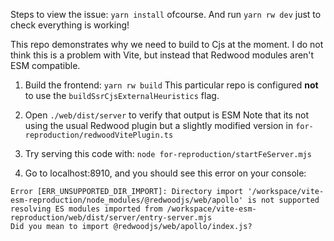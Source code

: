 Steps to view the issue:
`yarn install` ofcourse. And run `yarn rw dev` just to check everything is working!

This repo demonstrates why we need to build to Cjs at the moment. I do not think this is a problem with Vite, but instead that Redwood modules aren't ESM compatible.

1. Build the frontend: `yarn rw build`
This particular repo is configured **not** to use the `buildSsrCjsExternalHeuristics` flag.

2. Open `./web/dist/server` to verify that output is ESM
Note that its not using the usual Redwood plugin but a slightly modified version in `for-reproduction/redwoodVitePlugin.ts`

3. Try serving this code with: `node for-reproduction/startFeServer.mjs` 

4. Go to localhost:8910, and you should see this error on your console:
```
Error [ERR_UNSUPPORTED_DIR_IMPORT]: Directory import '/workspace/vite-esm-reproduction/node_modules/@redwoodjs/web/apollo' is not supported resolving ES modules imported from /workspace/vite-esm-reproduction/web/dist/server/entry-server.mjs
Did you mean to import @redwoodjs/web/apollo/index.js?
```

